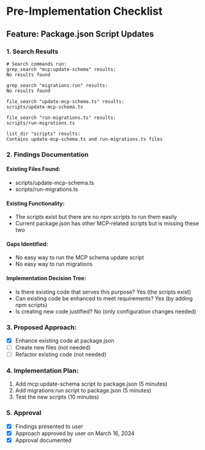 # Pre-Implementation Checklist

## Feature: Package.json Script Updates

### 1. Search Results
```
# Search commands run:
grep_search "mcp:update-schema" results:
No results found

grep_search "migrations:run" results:
No results found

file_search "update-mcp-schema.ts" results:
scripts/update-mcp-schema.ts

file_search "run-migrations.ts" results:
scripts/run-migrations.ts

list_dir "scripts" results:
Contains update-mcp-schema.ts and run-migrations.ts files
```

### 2. Findings Documentation

#### Existing Files Found:
- scripts/update-mcp-schema.ts
- scripts/run-migrations.ts

#### Existing Functionality:
- The scripts exist but there are no npm scripts to run them easily
- Current package.json has other MCP-related scripts but is missing these two

#### Gaps Identified:
- No easy way to run the MCP schema update script
- No easy way to run migrations

#### Implementation Decision Tree:
- Is there existing code that serves this purpose? Yes (the scripts exist)
- Can existing code be enhanced to meet requirements? Yes (by adding npm scripts)
- Is creating new code justified? No (only configuration changes needed)

### 3. Proposed Approach:
- [x] Enhance existing code at package.json
- [ ] Create new files (not needed)
- [ ] Refactor existing code (not needed)

### 4. Implementation Plan:
1. Add mcp:update-schema script to package.json (5 minutes)
2. Add migrations:run script to package.json (5 minutes)
3. Test the new scripts (10 minutes)

### 5. Approval
- [x] Findings presented to user
- [x] Approach approved by user on March 16, 2024
- [x] Approval documented 